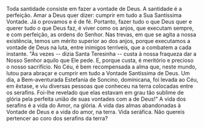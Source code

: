 
Toda santidade consiste em fazer a vontade de Deus. A santidade é a perfeição. Amar a Deus quer dizer: cumprir em tudo a Sua Santíssima Vontade. Já o provamos e é de fé. Portanto, fazer tudo o que Deus quer e querer tudo o que Deus faz, é viver como os anjos, que executam sempre, e com perfeição, as ordens do Senhor. Nas trevas, em que se agita a nossa existência, temos um mérito superior ao dos anjos, porque executamos a vontade de Deus na luta, entre inimigos terríveis, que a combatem a cada instante. "Às vezes -- dizia Santa Teresinha -- custa à nossa fraqueza dar a Nosso Senhor aquilo que Ele pede. E, porque custa, é meritório e precioso o nosso sacrifício. No Céu, é bem recompensada a alma que, neste mundo, lutou para abraçar e cumprir em tudo a Vontade Santíssima de Deus. Um dia, a Bem-aventurada Estefania de Soncino, dominicana, foi levada ao Céu, em êxtase, e viu diversas pessoas que conheceu na terra colocadas entre os serafins. Foi-lhe revelado que elas estavam em grau tão sublime de glória pela perfeita união de suas vontades com a de Deus!" A vida dos serafins é a vida do Amor, na glória. A vida das almas abandonadas à Vontade de Deus e a vida do amor, na terra. Vida seráfica. Não quereis pertencer ao coro dos serafins da terra?

